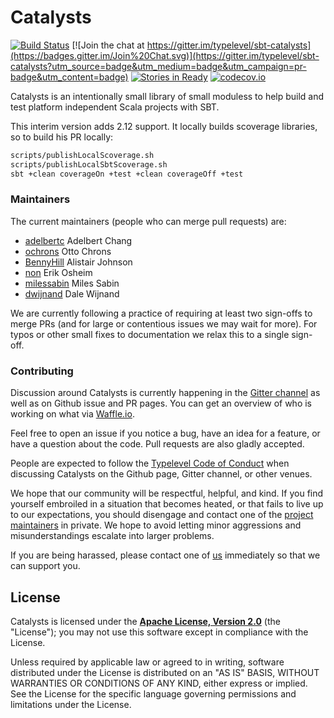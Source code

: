 # Catalysts

[![Build Status](https://api.travis-ci.org/typelevel/catalysts.png)](https://travis-ci.org/typelevel/catalysts)
[![Join the chat at
https://gitter.im/typelevel/sbt-catalysts](https://badges.gitter.im/Join%20Chat.svg)](https://gitter.im/typelevel/sbt-catalysts?utm_source=badge&utm_medium=badge&utm_campaign=pr-badge&utm_content=badge)
[![Stories in Ready](https://badge.waffle.io/typelevel/sbt-catalysts.png?label=ready&title=Ready)](https://waffle.io/typelevel/sbt-catalysts)
[![codecov.io](http://codecov.io/github/typelevel/catalysts/coverage.svg?branch=master)](http://codecov.io/github/typelevel/catalysts?branch=master)

Catalysts is an intentionally small library of small moduless to help build and test platform independent Scala projects with SBT.

This interim version adds 2.12 support. It locally builds scoverage libraries, so to build his PR locally:

```bash
scripts/publishLocalScoverage.sh
scripts/publishLocalSbtScoverage.sh
sbt +clean coverageOn +test +clean coverageOff +test
```

### Maintainers

The current maintainers (people who can merge pull requests) are:

 * [adelbertc](https://github.com/adelbertc) Adelbert Chang
 * [ochrons](https://github.com/ochrons) Otto Chrons
 * [BennyHill](https://github.com/BennyHill) Alistair Johnson
 * [non](https://github.com/non) Erik Osheim
 * [milessabin](https://github.com/milessabin) Miles Sabin
 * [dwijnand](https://github.com/dwijnand) Dale Wijnand

We are currently following a practice of requiring at least two
sign-offs to merge PRs (and for large or contentious issues we may
wait for more). For typos or other small fixes to documentation we
relax this to a single sign-off.

### Contributing

Discussion around Catalysts is currently happening in the
[Gitter channel](https://gitter.im/typelevel/sbt-catalysts) as well as on Github
issue and PR pages. You can get an overview of who is working on what
via [Waffle.io](https://waffle.io/typelevel/sbt-catalysts).

Feel free to open an issue if you notice a bug, have an idea for a
feature, or have a question about the code. Pull requests are also
gladly accepted.

People are expected to follow the
[Typelevel Code of Conduct](http://typelevel.org/conduct.html) when
discussing Catalysts on the Github page, Gitter channel, or other
venues.

We hope that our community will be respectful, helpful, and kind. If
you find yourself embroiled in a situation that becomes heated, or
that fails to live up to our expectations, you should disengage and
contact one of the [project maintainers](#maintainers) in private. We
hope to avoid letting minor aggressions and misunderstandings escalate
into larger problems.

If you are being harassed, please contact one of [us](#maintainers)
immediately so that we can support you.

## License

Catalysts is licensed under the **[Apache License, Version 2.0][apache]** (the
"License"); you may not use this software except in compliance with the License.

Unless required by applicable law or agreed to in writing, software
distributed under the License is distributed on an "AS IS" BASIS,
WITHOUT WARRANTIES OR CONDITIONS OF ANY KIND, either express or implied.
See the License for the specific language governing permissions and
limitations under the License.

[apache]: https://www.apache.org/licenses/LICENSE-2.0
